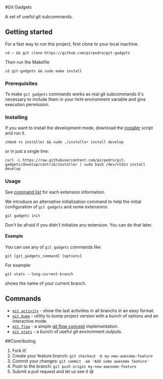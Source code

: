 #Git Gadgets

A set of useful git subcommands.

## Getting started

For a fast way to run this project, first clone to your local machine.
```
cd ~ && git clone https://github.com/pirpedro/git-gadgets
```

Then run the Makefile
```
cd git-gadgets && sudo make install
```

### Prerequisites

To make `git gadgets` commands works as real git subcommands it's necessary to include them in your `PATH` environment variable and give execution permission.

### Installing

If you want to install the development mode, download the [installer](https://raw.githubusercontent.com/pirpedro/git-gadgets/develop/contrib/installer) script and run it.
```
chmod +x installer && sudo ./installer install develop
```
or in just a single line:
```
curl -L https://raw.githubusercontent.com/pirpedro/git-gadgets/develop/contrib/installer | sudo bash /dev/stdin install develop
```

### Usage

See [command list](docs/commands.md) for each extension information.

We introduce an alternative initialization command to help the initial configuration of `git gadgets` and some extensions:

```
git gadgets init
```
Don't be afraid if you didn't initialize any extension. You can do that later.

#### Example
You can use any of `git gadgets` commands like

`git [git_gadgets_command] [options]`

For example:
```
git stats --long-current-branch
```
shows the name of your current branch.



## Commands
-   [`git activity`](docs/activity.md) - show the last activities in all branchs in an easy format.
-   [`git bump`](docs/bump.md) - utility to bump project version with a bunch of options and an interactive mode.
-   [`git flow`](docs/flow.md) - a simple [git flow concept](http://nvie.com/posts/a-successful-git-branching-model/) implementation.
-   [`git stats`](docs/stats.md) - a bunch of useful git environment outputs.

##Contributing
1. Fork it!
2. Create your feature branch: `git checkout -b my-new-awesome-feature`
3. Commit your changes: `git commit -am 'Add some awesome feature'`
4. Push to the branch: `git push origin my-new-awesome-feature`
5. Submit a pull request and let us see it :smiley:
